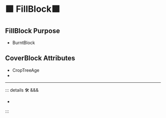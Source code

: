 # 🟩  <eko>FillBlock</eko>🟩

## FillBlock Purpose

- BurntBlock

## CoverBlock Attributes

- CropTreeAge
-

---

<!-- =================================================== -->
<!-- =================================================== -->
<!-- =================================================== -->
<!-- =================================================== -->
<!-- =================================================== -->
::: details 🛠 <dev>&&&</dev>

-

:::
